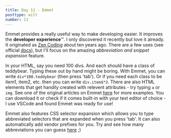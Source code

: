 ```yaml
---
title: Day 11 - Emmet
posttype: wilt
number: 11
---
```


Emmet provides a really useful way to make developing easier. It improves the **developer experience**™. I only discovered it recently but love it already. It originated as [Zen Coding](https://www.smashingmagazine.com/2009/11/zen-coding-a-new-way-to-write-html-code/) about ten years ago. There are a few uses (see official [docs](https://docs.emmet.io/)), but I'll focus on the amazing _abbreviation and snippet expansion_ feature.

In your HTML, say you need 100 divs. And each should have a class of teddybear. Typing these out by hand might be boring. With Emmet, you can write `div*100.teddybear` (then press 'tab'). Or if you need each class to be item1, item2, etc. then you can write `div.item$*3`. There are also HTML elements that get handily created with relevent attributes - try typing `a` or `img`. See one of the original articles on Emmet [here](https://www.smashingmagazine.com/2009/11/zen-coding-a-new-way-to-write-html-code/) for more examples. You can download it or check if it comes built-in with your text editor of choice - I use VSCode and found Emmet was ready for use!

Emmet also features CSS selector expansion which allows you to type abbreviated selectors that are expanded when you press 'tab'. It can also automatically add vendor prefixes for you. Try and see how many abbreviations you can guess [here](https://docs.emmet.io/css-abbreviations/fuzzy-search/) ;)